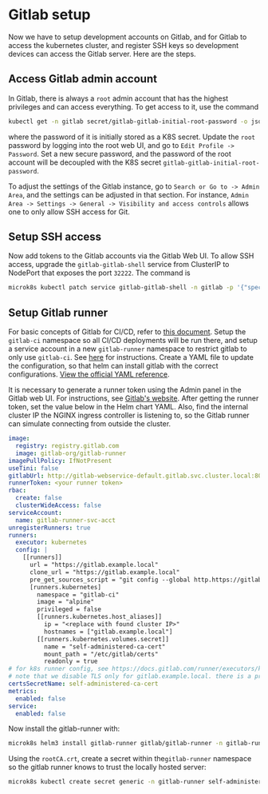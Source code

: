 # Gitlab setup
Now we have to setup development accounts on Gitlab, and for Gitlab to access the kubernetes cluster, and register SSH keys so development devices can access the Gitlab server. Here are the steps.

## Access Gitlab admin account
In Gitlab, there is always a `root` admin account that has the highest privileges and can access everything. To get access to it, use the command
```sh
kubectl get -n gitlab secret/gitlab-gitlab-initial-root-password -o jsonpath='{.data.password}' | base64 --decode
```

where the password of it is initially stored as a K8S secret. Update the `root` password by logging into the root web UI, and go to `Edit Profile -> Password`. Set a new secure password, and the password of the root account will be decoupled with the K8S secret `gitlab-gitlab-initial-root-password`. 

To adjust the settings of the Gitlab instance, go to `Search or Go to -> Admin Area`, and the settings can be adjusted in that section. For instance, `Admin Area -> Settings -> General -> Visibility and access controls` allows one to only allow SSH access for Git.

## Setup SSH access
Now add tokens to the Gitlab accounts via the Gitlab Web UI. To allow SSH access, upgrade the `gitlab-gitlab-shell` service from ClusterIP to NodePort that exposes the port `32222`. The command is
```sh
microk8s kubectl patch service gitlab-gitlab-shell -n gitlab -p '{"spec": {"type": "NodePort", "ports": [{"port": 22, "nodePort": 32222, "protocol": "TCP"}]}}'
```

## Setup Gitlab runner
For basic concepts of Gitlab for CI/CD, refer to [this document](gitlab.md). Setup the `gitlab-ci` namespace so all CI/CD deployments will be run there, and setup a service account in a new `gitlab-runner` namespace to restrict gitlab to only use `gitlab-ci`. See [here](setup_gitlab_runner_role.md) for instructions. Create a YAML file to update the configuration, so that helm can install gitlab with the correct configurations. [View the official YAML reference](https://gitlab.com/gitlab-org/charts/gitlab-runner/blob/main/values.yaml).

It is necessary to generate a runner token using the Admin panel in the Gitlab web UI. For instructions, see [Gitlab's website](https://docs.gitlab.com/ci/runners/runners_scope/#create-an-instance-runner-with-a-runner-authentication-token). After getting the runner token, set the value below in the Helm chart YAML. Also, find the internal cluster IP the NGINX ingress controller is listening to, so the Gitlab runner can simulate connecting from outside the cluster.

```yaml
image:
  registry: registry.gitlab.com
  image: gitlab-org/gitlab-runner
imagePullPolicy: IfNotPresent
useTini: false
gitlabUrl: http://gitlab-webservice-default.gitlab.svc.cluster.local:8080 # connect locally to gitlab from within the cluster
runnerToken: <your runner token>
rbac:
  create: false
  clusterWideAccess: false
serviceAccount:
  name: gitlab-runner-svc-acct
unregisterRunners: true
runners:
  executor: kubernetes
  config: |
    [[runners]]
      url = "https://gitlab.example.local"
      clone_url = "https://gitlab.example.local"
      pre_get_sources_script = "git config --global http.https://gitlab.example.local.sslVerify false"
      [runners.kubernetes]
        namespace = "gitlab-ci"
        image = "alpine"
        privileged = false
        [[runners.kubernetes.host_aliases]]
          ip = "<replace with found cluster IP>"
          hostnames = ["gitlab.example.local"]
        [[runners.kubernetes.volumes.secret]]
          name = "self-administered-ca-cert"
          mount_path = "/etc/gitlab/certs"
          readonly = true
# for k8s runner config, see https://docs.gitlab.com/runner/executors/kubernetes/#add-extra-host-aliases
# note that we disable TLS only for gitlab.example.local. there is a problem of verifying self-signed certs
certsSecretName: self-administered-ca-cert
metrics:
  enabled: false
service:
  enabled: false
```

Now install the gitlab-runner with:
```sh
microk8s helm3 install gitlab-runner gitlab/gitlab-runner -n gitlab-runner -f <file>.yaml
```

Using the `rootCA.crt`, create a secret within the`gitlab-runner` namespace so the gitlab runner knows to trust the locally hosted server:
```sh
microk8s kubectl create secret generic -n gitlab-runner self-administered-ca-cert --from-file=gitlab.example.local.crt=<root CA file path>.crt
```